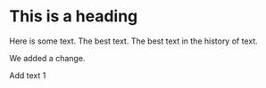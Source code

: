 This is a heading
=================
Here is some text. The best text.
The best text in the history of text.

We added a change.



Add text 1









